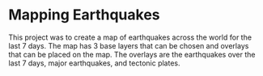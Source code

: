 # Mapping Earthquakes

This project was to create a map of earthquakes across the world for the last 7 days. The map has 3 base layers that can be chosen and overlays that can be placed on the map. The overlays are the earthquakes over the last 7 days, major earthquakes, and tectonic plates.